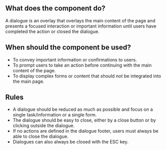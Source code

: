 
## What does the component do?
A dialogue is an overlay that overlays the main content of the page and presents a focused interaction or important information until users have completed the action or closed the dialogue.

## When should the component be used?
* To convey important information or confirmations to users.
* To prompt users to take an action before continuing with the main content of the page.
* To display complex forms or content that should not be integrated into the main page.

## Rules
* A dialogue should be reduced as much as possible and focus on a single task/information or a single form.
* The dialogue should be easy to close, either by a close button or by clicking outside the dialogue.
* If no actions are defined in the dialogue footer, users must always be able to close the dialogue.
* Dialogues can also always be closed with the ESC key.